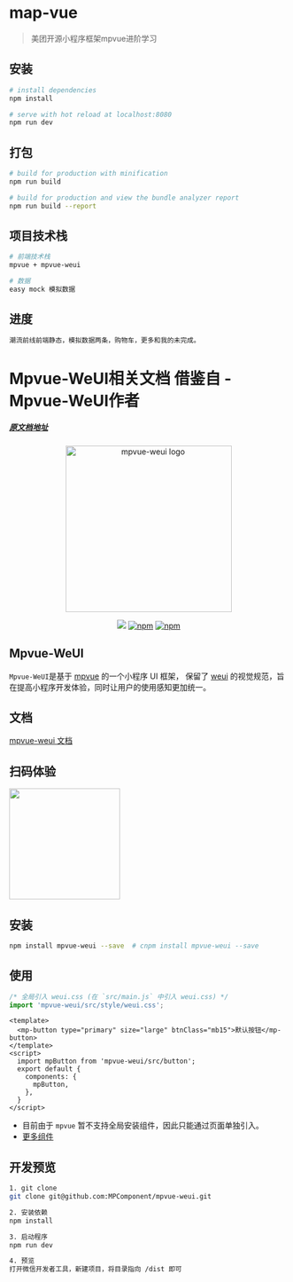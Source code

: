 # map-vue

> 美团开源小程序框架mpvue进阶学习

## 安装

``` bash
# install dependencies
npm install

# serve with hot reload at localhost:8080
npm run dev

```
## 打包
``` bash
# build for production with minification
npm run build

# build for production and view the bundle analyzer report
npm run build --report
```

## 项目技术栈
``` bash
# 前端技术栈
mpvue + mpvue-weui

# 数据
easy mock 模拟数据
```

## 进度
``` bash
潮流前线前端静态，模拟数据两条，购物车，更多和我的未完成。
```
# Mpvue-WeUI相关文档 借鉴自 - Mpvue-WeUI作者
##### [原文档地址](https://github.com/MPComponent/mpvue-weui/edit/dev/README.md)
<p align="center" style="text-align: center">
  <a href="https://mpcomponent.github.io/mpvue-weui/">
    <img width="300" src="https://github.com/MPComponent/mpvue-weui/blob/master/docs/logo/logo.png" alt="mpvue-weui logo">
  </a>
  <p align="center" style="text-align: center">
   <a href="https://circleci.com/gh/MPComponent/mpvue-weui" target="_blank"><img src="https://img.shields.io/circleci/project/github/MPComponent/mpvue-weui/dev.svg"></a>
   <a href="https://www.npmjs.com/package/mpvue-weui" target="_blank"><img src="https://img.shields.io/npm/v/mpvue-weui.svg?style=flat" alt="npm"></a>
   <a href="https://www.npmjs.com/package/mpvue-weui" target="_blank"><img src="https://img.shields.io/npm/dt/mpvue-weui.svg?style=flat" alt="npm"></a>
 </p>
</p>

## Mpvue-WeUI

`Mpvue-WeUI`是基于 [mpvue](https://github.com/Meituan-Dianping/mpvue) 的一个小程序 UI 框架， 保留了 [weui](https://weui.io/) 的视觉规范，旨在提高小程序开发体验，同时让用户的使用感知更加统一。

## 文档

[mpvue-weui 文档](https://mpcomponent.github.io/mpvue-weui/)


## 扫码体验

<img src="https://user-images.githubusercontent.com/20694238/47097108-453cae00-d263-11e8-9cd6-5c7c41ad0678.jpg" width="200">


## 安装

``` bash
npm install mpvue-weui --save  # cnpm install mpvue-weui --save

```

## 使用
``` js
/* 全局引入 weui.css (在 `src/main.js` 中引入 weui.css) */
import 'mpvue-weui/src/style/weui.css';
```
``` vue
<template>
  <mp-button type="primary" size="large" btnClass="mb15">默认按钮</mp-button>
</template>
<script>
  import mpButton from 'mpvue-weui/src/button';
  export default {
    components: {
      mpButton,
    },
  }
</script>
```

* 目前由于 `mpvue` 暂不支持全局安装组件，因此只能通过页面单独引入。
* [更多组件](https://mpcomponent.github.io/mpvue-weui/)

## 开发预览

``` bash
1. git clone
git clone git@github.com:MPComponent/mpvue-weui.git

2. 安装依赖
npm install

3. 启动程序
npm run dev

4. 预览
打开微信开发者工具，新建项目，将目录指向 /dist 即可

```

